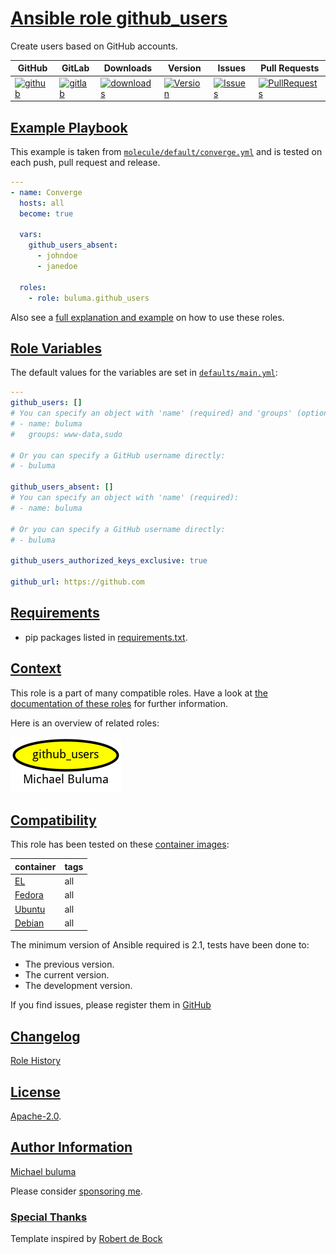 # [Ansible role github_users](#github_users)

Create users based on GitHub accounts.

|GitHub|GitLab|Downloads|Version|Issues|Pull Requests|
|------|------|-------|-------|------|-------------|
|[![github](https://github.com/buluma/ansible-role-github_users/actions/workflows/molecule.yml/badge.svg)](https://github.com/buluma/ansible-role-github_users/actions/workflows/molecule.yml)|[![gitlab](https://gitlab.com/shadowwalker/ansible-role-github_users/badges/master/pipeline.svg)](https://gitlab.com/shadowwalker/ansible-role-github_users)|[![downloads](https://img.shields.io/ansible/role/d/4715)](https://galaxy.ansible.com/buluma/github_users)|[![Version](https://img.shields.io/github/release/buluma/ansible-role-github_users.svg)](https://github.com/buluma/ansible-role-github_users/releases/)|[![Issues](https://img.shields.io/github/issues/buluma/ansible-role-github_users.svg)](https://github.com/buluma/ansible-role-github_users/issues/)|[![PullRequests](https://img.shields.io/github/issues-pr-closed-raw/buluma/ansible-role-github_users.svg)](https://github.com/buluma/ansible-role-github_users/pulls/)|

## [Example Playbook](#example-playbook)

This example is taken from [`molecule/default/converge.yml`](https://github.com/buluma/ansible-role-github_users/blob/master/molecule/default/converge.yml) and is tested on each push, pull request and release.

```yaml
---
- name: Converge
  hosts: all
  become: true

  vars:
    github_users_absent:
      - johndoe
      - janedoe

  roles:
    - role: buluma.github_users
```

Also see a [full explanation and example](https://buluma.github.io/how-to-use-these-roles.html) on how to use these roles.

## [Role Variables](#role-variables)

The default values for the variables are set in [`defaults/main.yml`](https://github.com/buluma/ansible-role-github_users/blob/master/defaults/main.yml):

```yaml
---
github_users: []
# You can specify an object with 'name' (required) and 'groups' (optional):
# - name: buluma
#   groups: www-data,sudo

# Or you can specify a GitHub username directly:
# - buluma

github_users_absent: []
# You can specify an object with 'name' (required):
# - name: buluma

# Or you can specify a GitHub username directly:
# - buluma

github_users_authorized_keys_exclusive: true

github_url: https://github.com
```

## [Requirements](#requirements)

- pip packages listed in [requirements.txt](https://github.com/buluma/ansible-role-github_users/blob/master/requirements.txt).


## [Context](#context)

This role is a part of many compatible roles. Have a look at [the documentation of these roles](https://buluma.github.io/) for further information.

Here is an overview of related roles:

![dependencies](https://raw.githubusercontent.com/buluma/ansible-role-github_users/png/requirements.png "Dependencies")

## [Compatibility](#compatibility)

This role has been tested on these [container images](https://hub.docker.com/u/buluma):

|container|tags|
|---------|----|
|[EL](https://hub.docker.com/repository/docker/buluma/enterpriselinux/general)|all|
|[Fedora](https://hub.docker.com/repository/docker/buluma/fedora/general)|all|
|[Ubuntu](https://hub.docker.com/repository/docker/buluma/ubuntu/general)|all|
|[Debian](https://hub.docker.com/repository/docker/buluma/debian/general)|all|

The minimum version of Ansible required is 2.1, tests have been done to:

- The previous version.
- The current version.
- The development version.

If you find issues, please register them in [GitHub](https://github.com/buluma/ansible-role-github_users/issues)

## [Changelog](#changelog)

[Role History](https://github.com/buluma/ansible-role-github_users/blob/master/CHANGELOG.md)

## [License](#license)

[Apache-2.0](https://github.com/buluma/ansible-role-github_users/blob/master/LICENSE).

## [Author Information](#author-information)

[Michael buluma](https://buluma.github.io/)

Please consider [sponsoring me](https://github.com/sponsors/buluma).

### [Special Thanks](#special-thanks)

Template inspired by [Robert de Bock](https://github.com/robertdebock)
